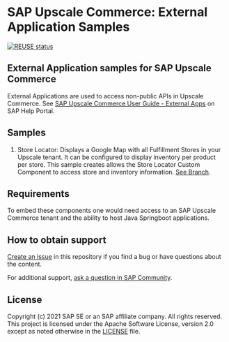 # SAP Upscale Commerce: External Application Samples

[![REUSE status](https://api.reuse.software/badge/github.com/SAP-samples/upscale-commerce-external-application)](https://api.reuse.software/info/github.com/SAP-samples/upscale-commerce-external-application)

## External Application samples for SAP Upscale Commerce

External Applications are used to access non-public APIs in Upscale Commerce. 
See [SAP Upscale Commerce User Guide - External Apps](https://help.sap.com/viewer/0160c41e0de84b218d05bc1185213d1d/LATEST/en-US/d3eb8e23c2914424b3c4f73950e9c357.html) on SAP Help Portal.

## Samples

1) Store Locator: Displays a Google Map with all Fulfillment Stores in your Upscale tenant. It can be configured to display inventory per product per store. This sample creates allows the Store Locator Custom Component to access store and inventory information. [See Branch](https://github.com/SAP-samples/upscale-commerce-external-application/tree/sample/store-locator-inventory-intermediary).

## Requirements

To embed these components one would need access to an SAP Upscale Commerce tenant and the ability to host Java Springboot applications.

## How to obtain support

[Create an issue](https://github.com/SAP-samples/<repository-name>/issues) in this repository if you find a bug or have questions about the content.
 
For additional support, [ask a question in SAP Community](https://answers.sap.com/questions/ask.html).

## License
Copyright (c) 2021 SAP SE or an SAP affiliate company. All rights reserved. This project is licensed under the Apache Software License, version 2.0 except as noted otherwise in the [LICENSE](LICENSES/Apache-2.0.txt) file.
